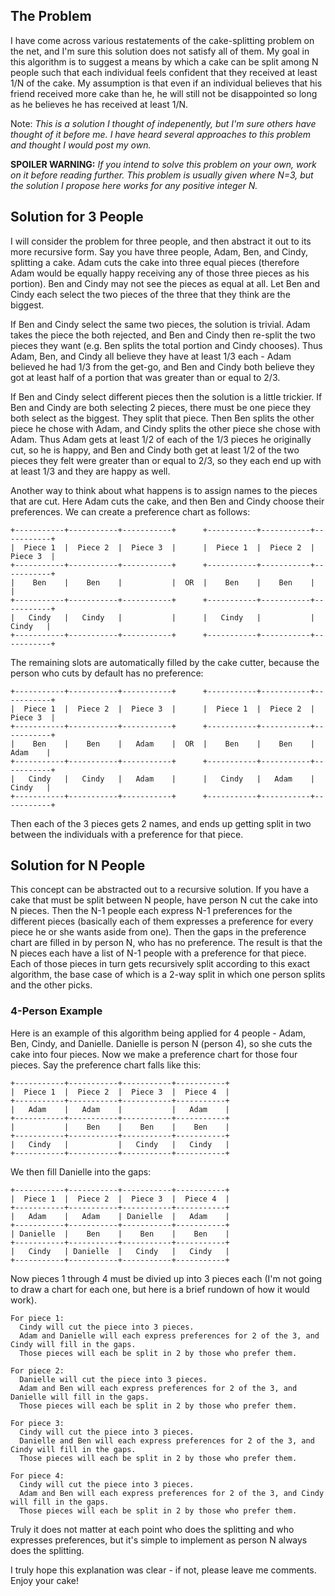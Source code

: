 ## The Problem ##

I have come across various restatements of the cake-splitting problem on the net, and I'm sure this solution does not satisfy all of them.  My goal in this algorithm is to suggest a means by which a cake can be split among N people such that each individual feels confident that they received at least 1/N of the cake.  My assumption is that even if an individual believes that his friend received more cake than he, he will still not be disappointed so long as he believes he has received at least 1/N.

Note: *This is a solution I thought of indepenently, but I'm sure others have thought of it before me.  I have heard several approaches to this problem and thought I would post my own.*

**SPOILER WARNING:** *If you intend to solve this problem on your own, work on it before reading further.  This problem is usually given where N=3, but the solution I propose here works for any positive integer N.*

## Solution for 3 People ##

I will consider the problem for three people, and then abstract it out to its more recursive form.  Say you have three people, Adam, Ben, and Cindy, splitting a cake.  Adam cuts the cake into three equal pieces (therefore Adam would be equally happy receiving any of those three pieces as his portion).  Ben and Cindy may not see the pieces as equal at all.  Let Ben and Cindy each select the two pieces of the three that they think are the biggest.

If Ben and Cindy select the same two pieces, the solution is trivial.  Adam takes the piece the both rejected, and Ben and Cindy then re-split the two pieces they want (e.g. Ben splits the total portion and Cindy chooses).  Thus Adam, Ben, and Cindy all believe they have at least 1/3 each - Adam believed he had 1/3 from the get-go, and Ben and Cindy both believe they got at least half of a portion that was greater than or equal to 2/3.

If Ben and Cindy select different pieces then the solution is a little trickier.  If Ben and Cindy are both selecting 2 pieces, there must be one piece they both select as the biggest.  They split that piece.  Then Ben splits the other piece he chose with Adam, and Cindy splits the other piece she chose with Adam.  Thus Adam gets at least 1/2 of each of the 1/3 pieces he originally cut, so he is happy, and Ben and Cindy both get at least 1/2 of the two pieces they felt were greater than or equal to 2/3, so they each end up with at least 1/3 and they are happy as well.

Another way to think about what happens is to assign names to the pieces that are cut.  Here Adam cuts the cake, and then Ben and Cindy choose their preferences.  We can create a preference chart as follows:

    +-----------+-----------+-----------+      +-----------+-----------+-----------+
    |  Piece 1  |  Piece 2  |  Piece 3  |      |  Piece 1  |  Piece 2  |  Piece 3  |
    +-----------+-----------+-----------+      +-----------+-----------+-----------+
    |    Ben    |    Ben    |           |  OR  |    Ben    |    Ben    |           |
    +-----------+-----------+-----------+      +-----------+-----------+-----------+
    |   Cindy   |   Cindy   |           |      |   Cindy   |           |   Cindy   |
    +-----------+-----------+-----------+      +-----------+-----------+-----------+

The remaining slots are automatically filled by the cake cutter, because the person who cuts by default has no preference:

    +-----------+-----------+-----------+      +-----------+-----------+-----------+
    |  Piece 1  |  Piece 2  |  Piece 3  |      |  Piece 1  |  Piece 2  |  Piece 3  |
    +-----------+-----------+-----------+      +-----------+-----------+-----------+
    |    Ben    |    Ben    |   Adam    |  OR  |    Ben    |    Ben    |   Adam    |
    +-----------+-----------+-----------+      +-----------+-----------+-----------+
    |   Cindy   |   Cindy   |   Adam    |      |   Cindy   |   Adam    |   Cindy   |
    +-----------+-----------+-----------+      +-----------+-----------+-----------+

Then each of the 3 pieces gets 2 names, and ends up getting split in two between the individuals with a preference for that piece.

## Solution for N People ##

This concept can be abstracted out to a recursive solution.  If you have a cake that must be split between N people, have person N cut the cake into N pieces.  Then the N-1 people each express N-1 preferences for the different pieces (basically each of them expresses a preference for every piece he or she wants aside from one).  Then the gaps in the preference chart are filled in by person N, who has no preference.  The result is that the N pieces each have a list of N-1 people with a preference for that piece.  Each of those pieces in turn gets recursively split according to this exact algorithm, the base case of which is a 2-way split in which one person splits and the other picks.

### 4-Person Example ###

Here is an example of this algorithm being applied for 4 people - Adam, Ben, Cindy, and Danielle.  Danielle is person N (person 4), so she cuts the cake into four pieces.  Now we make a preference chart for those four pieces.  Say the preference chart falls like this:

    +-----------+-----------+-----------+-----------+
    |  Piece 1  |  Piece 2  |  Piece 3  |  Piece 4  |
    +-----------+-----------+-----------+-----------+
    |   Adam    |   Adam    |           |   Adam    |
    +-----------+-----------+-----------+-----------+
    |           |    Ben    |    Ben    |    Ben    |
    +-----------+-----------+-----------+-----------+
    |   Cindy   |           |   Cindy   |   Cindy   |
    +-----------+-----------+-----------+-----------+

We then fill Danielle into the gaps:

    +-----------+-----------+-----------+-----------+
    |  Piece 1  |  Piece 2  |  Piece 3  |  Piece 4  |
    +-----------+-----------+-----------+-----------+
    |   Adam    |   Adam    | Danielle  |   Adam    |
    +-----------+-----------+-----------+-----------+
    | Danielle  |    Ben    |    Ben    |    Ben    |
    +-----------+-----------+-----------+-----------+
    |   Cindy   | Danielle  |   Cindy   |   Cindy   |
    +-----------+-----------+-----------+-----------+

Now pieces 1 through 4 must be divied up into 3 pieces each (I'm not going to draw a chart for each one, but here is a brief rundown of how it would work).

    For piece 1:
      Cindy will cut the piece into 3 pieces.
      Adam and Danielle will each express preferences for 2 of the 3, and Cindy will fill in the gaps.
      Those pieces will each be split in 2 by those who prefer them.
    
    For piece 2:
      Danielle will cut the piece into 3 pieces.
      Adam and Ben will each express preferences for 2 of the 3, and Danielle will fill in the gaps.
      Those pieces will each be split in 2 by those who prefer them.
    
    For piece 3:
      Cindy will cut the piece into 3 pieces.
      Danielle and Ben will each express preferences for 2 of the 3, and Cindy will fill in the gaps.
      Those pieces will each be split in 2 by those who prefer them.
    
    For piece 4:
      Cindy will cut the piece into 3 pieces.
      Adam and Ben will each express preferences for 2 of the 3, and Cindy will fill in the gaps.
      Those pieces will each be split in 2 by those who prefer them.

Truly it does not matter at each point who does the splitting and who expresses preferences, but it's simple to implement as person N always does the splitting.

I truly hope this explanation was clear - if not, please leave me comments.  Enjoy your cake!
